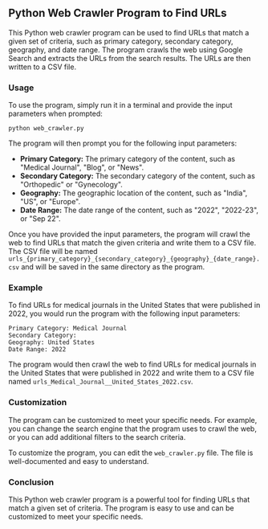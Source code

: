 ## Python Web Crawler Program to Find URLs

This Python web crawler program can be used to find URLs that match a given set of criteria, such as primary category, secondary category, geography, and date range. The program crawls the web using Google Search and extracts the URLs from the search results. The URLs are then written to a CSV file.

### Usage

To use the program, simply run it in a terminal and provide the input parameters when prompted:

```
python web_crawler.py
```

The program will then prompt you for the following input parameters:

* **Primary Category:** The primary category of the content, such as "Medical Journal", "Blog", or "News".
* **Secondary Category:** The secondary category of the content, such as "Orthopedic" or "Gynecology".
* **Geography:** The geographic location of the content, such as "India", "US", or "Europe".
* **Date Range:** The date range of the content, such as "2022", "2022-23", or "Sep 22".

Once you have provided the input parameters, the program will crawl the web to find URLs that match the given criteria and write them to a CSV file. The CSV file will be named `urls_{primary_category}_{secondary_category}_{geography}_{date_range}.csv` and will be saved in the same directory as the program.

### Example

To find URLs for medical journals in the United States that were published in 2022, you would run the program with the following input parameters:

```
Primary Category: Medical Journal
Secondary Category:
Geography: United States
Date Range: 2022
```

The program would then crawl the web to find URLs for medical journals in the United States that were published in 2022 and write them to a CSV file named `urls_Medical_Journal__United_States_2022.csv`.

### Customization

The program can be customized to meet your specific needs. For example, you can change the search engine that the program uses to crawl the web, or you can add additional filters to the search criteria.

To customize the program, you can edit the `web_crawler.py` file. The file is well-documented and easy to understand.

### Conclusion

This Python web crawler program is a powerful tool for finding URLs that match a given set of criteria. The program is easy to use and can be customized to meet your specific needs.
